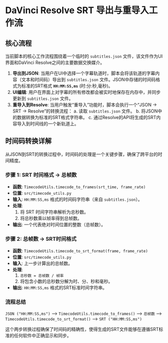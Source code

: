 # DaVinci Resolve SRT 导出与重导入工作流

## 核心流程

当前脚本的核心工作流程围绕着一个临时的 `subtitles.json` 文件，该文件作为UI界面和DaVinci Resolve之间的主要数据交换媒介。

1.  **导出到JSON**: 当用户在UI中选择一个字幕轨道时，脚本会将该轨道的字幕内容（文本和时间码）导出到 `subtitles.json` 文件。JSON中存储的时间码格式为标准的SRT格式 **`HH:MM:SS,ms`** (时:分:秒,毫秒)。
2.  **UI编辑**: 用户在界面上对字幕的所有修改都会被实时地保存在内存中，并同步更新到 `subtitles.json` 文件。
3.  **重导入到Resolve**: 当用户触发“重导入”功能时，脚本会执行一个“JSON -> SRT -> Resolve”的转换流程：
    a.  读取 `subtitles.json` 文件。
    b.  将JSON中的数据转换为标准的SRT格式字符串。
    c.  通过Resolve的API将生成的SRT内容导入到时间线的一个新轨道上。

## 时间码转换详解

从JSON到SRT的转换过程中，时间码的处理是一个关键步骤，确保了跨平台的时间精度。

### 步骤 1: SRT 时间格式 -> 总帧数

-   **函数**: `TimecodeUtils.timecode_to_frames(srt_time, frame_rate)`
-   **位置**: `src/timecode_utils.py`
-   **输入**: `HH:MM:SS,ms` 格式的时间码字符串（来自 `subtitles.json`）。
-   **处理**:
    1.  将 SRT 时间字符串解析为总秒数。
    2.  将总秒数乘以帧率得到总帧数。
-   **输出**: 一个代表绝对时间位置的整数（总帧数）。

### 步骤 2: 总帧数 -> SRT时间格式

-   **函数**: `TimecodeUtils.timecode_to_srt_format(frame, frame_rate)`
-   **位置**: `src/timecode_utils.py`
-   **输入**: 上一步计算出的总帧数。
-   **处理**:
    1.  `总秒数 = 总帧数 / 帧率`
    2.  将包含小数的总秒数分解为时、分、秒和毫秒。
-   **输出**: `HH:MM:SS,ms` 格式的SRT标准时间字符串。

### 流程总结

`JSON ("HH:MM:SS,ms")` --> `TimecodeUtils.timecode_to_frames()` --> `总帧数` --> `TimecodeUtils.timecode_to_srt_format()` --> `SRT ("HH:MM:SS,ms")`

这个两步转换过程确保了时间码的精确性，使得生成的SRT文件能够在遵循SRT标准的任何软件中正确显示和同步。